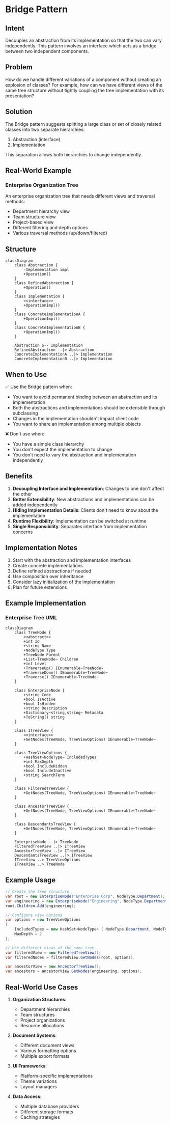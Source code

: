 # Bridge Pattern

## Intent

Decouples an abstraction from its implementation so that the two can vary independently. This pattern involves an interface which acts as a bridge between two independent components.

## Problem

How do we handle different variations of a component without creating an explosion of classes? For example, how can we have different views of the same tree structure without tightly coupling the tree implementation with its presentation?

## Solution

The Bridge pattern suggests splitting a large class or set of closely related classes into two separate hierarchies:

1. Abstraction (interface)
2. Implementation

This separation allows both hierarchies to change independently.

## Real-World Example

### Enterprise Organization Tree

An enterprise organization tree that needs different views and traversal methods:

- Department hierarchy view
- Team structure view
- Project-based view
- Different filtering and depth options
- Various traversal methods (up/down/filtered)

## Structure

```mermaid
classDiagram
    class Abstraction {
        -Implementation impl
        +Operation()
    }
    class RefinedAbstraction {
        +Operation()
    }
    class Implementation {
        <<interface>>
        +OperationImpl()
    }
    class ConcreteImplementationA {
        +OperationImpl()
    }
    class ConcreteImplementationB {
        +OperationImpl()
    }

    Abstraction o-- Implementation
    RefinedAbstraction --|> Abstraction
    ConcreteImplementationA ..|> Implementation
    ConcreteImplementationB ..|> Implementation
```

## When to Use

✅ Use the Bridge pattern when:

- You want to avoid permanent binding between an abstraction and its implementation
- Both the abstractions and implementations should be extensible through subclassing
- Changes in the implementation shouldn't impact client code
- You want to share an implementation among multiple objects

❌ Don't use when:

- You have a simple class hierarchy
- You don't expect the implementation to change
- You don't need to vary the abstraction and implementation independently

## Benefits

1. **Decoupling Interface and Implementation**: Changes to one don't affect the other
2. **Better Extensibility**: New abstractions and implementations can be added independently
3. **Hiding Implementation Details**: Clients don't need to know about the implementation
4. **Runtime Flexibility**: Implementation can be switched at runtime
5. **Single Responsibility**: Separates interface from implementation concerns

## Implementation Notes

1. Start with the abstraction and implementation interfaces
2. Create concrete implementations
3. Define refined abstractions if needed
4. Use composition over inheritance
5. Consider lazy initialization of the implementation
6. Plan for future extensions

## Example Implementation

### Enterprise Tree UML

```mermaid
classDiagram
    class TreeNode {
        <<abstract>>
        +int Id
        +string Name
        +NodeType Type
        +TreeNode Parent
        +List~TreeNode~ Children
        +int Level
        +TraverseUp() IEnumerable~TreeNode~
        +TraverseDown() IEnumerable~TreeNode~
        +Traverse() IEnumerable~TreeNode~
    }

    class EnterpriseNode {
        +string Code
        +bool IsActive
        +bool IsHidden
        +string Description
        +Dictionary~string,string~ Metadata
        +ToString() string
    }

    class ITreeView {
        <<interface>>
        +GetNodes(TreeNode, TreeViewOptions) IEnumerable~TreeNode~
    }

    class TreeViewOptions {
        +HashSet~NodeType~ IncludedTypes
        +int MaxDepth
        +bool IncludeHidden
        +bool IncludeInactive
        +string SearchTerm
    }

    class FilteredTreeView {
        +GetNodes(TreeNode, TreeViewOptions) IEnumerable~TreeNode~
    }

    class AncestorTreeView {
        +GetNodes(TreeNode, TreeViewOptions) IEnumerable~TreeNode~
    }

    class DescendantsTreeView {
        +GetNodes(TreeNode, TreeViewOptions) IEnumerable~TreeNode~
    }

    EnterpriseNode --|> TreeNode
    FilteredTreeView ..|> ITreeView
    AncestorTreeView ..|> ITreeView
    DescendantsTreeView ..|> ITreeView
    ITreeView ..> TreeViewOptions
    ITreeView ..> TreeNode
```

## Example Usage

```csharp
// Create the tree structure
var root = new EnterpriseNode("Enterprise Corp", NodeType.Department);
var engineering = new EnterpriseNode("Engineering", NodeType.Department);
root.Children.Add(engineering);

// Configure view options
var options = new TreeViewOptions
{
    IncludedTypes = new HashSet<NodeType> { NodeType.Department, NodeType.Team },
    MaxDepth = 2
};

// Use different views of the same tree
var filteredView = new FilteredTreeView();
var filteredNodes = filteredView.GetNodes(root, options);

var ancestorView = new AncestorTreeView();
var ancestors = ancestorView.GetNodes(engineering, options);
```

## Real-World Use Cases

1. **Organization Structures**:

   - Department hierarchies
   - Team structures
   - Project organizations
   - Resource allocations

2. **Document Systems**:

   - Different document views
   - Various formatting options
   - Multiple export formats

3. **UI Frameworks**:

   - Platform-specific implementations
   - Theme variations
   - Layout managers

4. **Data Access**:
   - Multiple database providers
   - Different storage formats
   - Caching strategies
